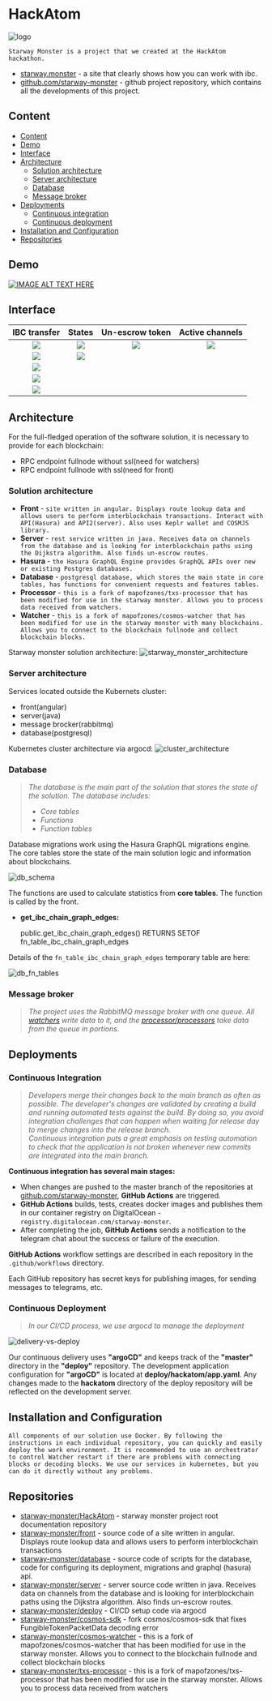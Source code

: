 # HackAtom

![logo](./resources/logo.png)

`Starway Monster is a project that we created at the HackAtom hackathon.`
* [starway.monster](https://starway.monster) - a site that clearly shows how you can work with ibc.
* [github.com/starway-monster](https://github.com/starway-monster) - github project repository, which contains all the developments of this project.

## Content
* [Content](#Content)
* [Demo](#Demo)
* [Interface](#Interface)
* [Architecture](#Architecture)
  * [Solution architecture](#Solution-architecture)
  * [Server architecture](#Server-architecture)
  * [Database](#Database)
  * [Message broker](#Message-broker)
* [Deployments](#Deployments)
  * [Continuous integration](#Continuous-Integration)
  * [Continuous deployment](#Continuous-Deployment)
* [Installation and Configuration](#Installation-and-Configuration)
* [Repositories](#Repositories)

## Demo

[![IMAGE ALT TEXT HERE](https://img.youtube.com/vi/PT4vMfVP0qI/0.jpg)](https://www.youtube.com/watch?v=PT4vMfVP0qI)

## Interface

IBC transfer                        |  States                              | Un-escrow token                     | Active channels  |
:----------------------------------:|:------------------------------------:|:-----------------------------------:|:----:
![](./resources/screenshots/2.PNG)  |  ![](./resources/screenshots/1.PNG)  | ![](./resources/screenshots/8.PNG)  | ![](./resources/screenshots/9.PNG) |
![](./resources/screenshots/4.PNG)  |  ![](./resources/screenshots/3.PNG)  |    |     |
![](./resources/screenshots/5.PNG)  |
![](./resources/screenshots/6.PNG)  |  
![](./resources/screenshots/7.PNG)  |  

## Architecture

For the full-fledged operation of the software solution, it is necessary to provide for each blockchain:
* RPC endpoint fullnode without ssl(need for watchers)
* RPC endpoint fullnode with ssl(need for front)

### Solution architecture

* **Front** - `site written in angular. Displays route lookup data and allows users to perform interblockchain transactions. Interact with API(Hasura) and API2(server). Also uses Keplr wallet and COSMJS library.`
* **Server** - `rest service written in java. Receives data on channels from the database and is looking for interblockchain paths using the Dijkstra algorithm. Also finds un-escrow routes.`
* **Hasura** - `the Hasura GraphQL Engine provides GraphQL APIs over new or existing Postgres databases.`
* **Database** - `postgresql database, which stores the main state in core tables, has functions for convenient requests and features tables.`
* **Processor** - `this is a fork of mapofzones/txs-processor that has been modified for use in the starway monster. Allows you to process data received from watchers.`
* **Watcher** - `this is a fork of mapofzones/cosmos-watcher that has been modified for use in the starway monster with many blockchains. Allows you to connect to the blockchain fullnode and collect blockchain blocks.`

Starway monster solution architecture:
![starway_monster_architecture](./resources/starway_monster_architecture.png)

### Server architecture

Services located outside the Kubernets cluster:
* front(angular)
* server(java)
* message brocker(rabbitmq)
* database(postgresql)

Kubernetes cluster architecture via argocd:
![cluster_architecture](./resources/cluster_argocd.png)

### Database
>*The database is the main part of the solution that stores the state of the solution. The database includes:*
>* *Core tables*
>* *Functions*
>* *Function tables*

Database migrations work using the Hasura GraphQL migrations engine. The core tables store the state of the main solution logic and information about blockchains.

![db_schema](./resources/db_schema.png)

The functions are used to calculate statistics from **core tables**. The function is called by the front.

* **get_ibc_chain_graph_edges:**

    public.get_ibc_chain_graph_edges() RETURNS SETOF fn_table_ibc_chain_graph_edges

Details of the ```fn_table_ibc_chain_graph_edges``` temporary table are here:

![db_fn_tables](./resources/db_fn_tables.png)

### Message broker

>*The project uses the RabbitMQ message broker with one queue. All [watchers](watcher.md) write data to it, and the [processor/processors](processor.md) take data from the queue in portions.*

## Deployments

### Continuous Integration

>*Developers merge their changes back to the main branch as often as possible. The developer's changes are validated by creating a build and running automated tests against the build. By doing so, you avoid integration challenges that can happen when waiting for release day to merge changes into the release branch.*<br>
>*Continuous integration puts a great emphasis on testing automation to check that the application is not broken whenever new commits are integrated into the main branch.*


**Continuous integration has several main stages:**

* When changes are pushed to the master branch of the repositories at [github.com/starway-monster](https://github.com/starway-monster), **GitHub Actions** are triggered.
* **GitHub Actions** builds, tests, creates docker images and publishes them in our container registry on DigitalOcean - `registry.digitalocean.com/starway-monster`.
* After completing the job, **GitHub Actions** sends a notification to the telegram chat about the success or failure of the execution.

**GitHub Actions** workflow settings are described in each repository in the `.github/workflows` directory.

Each GitHub repository has secret keys for publishing images, for sending messages to telegrams, etc.

### Continuous Deployment

>*In our CI/CD process, we use argocd to manage the deployment*

![delivery-vs-deploy](resources/argocd_architecture.png)

Our continuous delivery uses **"argoCD"** and keeps track of the **"master"** directory in the **"deploy"** repository. The development application configuration for **"argoCD"** is located at **deploy/hackatom/app.yaml**. Any changes made to the **hackatom** directory of the deploy repository will be reflected on the development server.

## Installation and Configuration
`All components of our solution use Docker. By following the instructions in each individual repository, you can quickly and easily deploy the work environment. It is recommended to use an orchestrator to control Watcher restart if there are problems with connecting blocks or decoding blocks. We use our services in kubernetes, but you can do it directly without any problems.`

## Repositories

* [starway-monster/HackAtom](https://github.com/starway-monster/HackAtom) - starway monster project root documentation repository
* [starway-monster/front](https://github.com/starway-monster/front) - source code of a site written in angular. Displays route lookup data and allows users to perform interblockchain transactions
* [starway-monster/database](https://github.com/starway-monster/database) - source code of scripts for the database, code for configuring its deployment, migrations and graphql (hasura) api.
* [starway-monster/server](https://github.com/starway-monster/server) - server source code written in java. Receives data on channels from the database and is looking for interblockchain paths using the Dijkstra algorithm. Also finds un-escrow routes.
* [starway-monster/deploy](https://github.com/starway-monster/deploy) - CI/CD setup code via argocd
* [starway-monster/cosmos-sdk](https://github.com/starway-monster/cosmos-sdk) - fork cosmos/cosmos-sdk that fixes FungibleTokenPacketData decoding error
* [starway-monster/cosmos-watcher](https://github.com/starway-monster/cosmos-watcher) - this is a fork of mapofzones/cosmos-watcher that has been modified for use in the starway monster. Allows you to connect to the blockchain fullnode and collect blockchain blocks
* [starway-monster/txs-processor](https://github.com/starway-monster/txs-processor) - this is a fork of mapofzones/txs-processor that has been modified for use in the starway monster. Allows you to process data received from watchers

